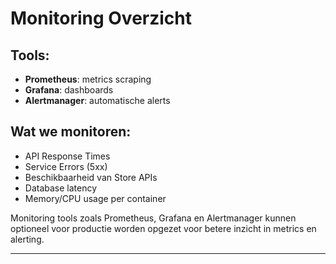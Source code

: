 # Monitoring Overzicht

## Tools:

- **Prometheus**: metrics scraping
- **Grafana**: dashboards
- **Alertmanager**: automatische alerts

## Wat we monitoren:

- API Response Times
- Service Errors (5xx)
- Beschikbaarheid van Store APIs
- Database latency
- Memory/CPU usage per container

Monitoring tools zoals Prometheus, Grafana en Alertmanager kunnen optioneel voor productie worden opgezet voor betere inzicht in metrics en alerting.

---
